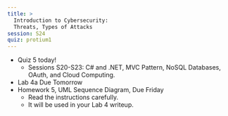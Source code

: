 ```yaml
---
title: >
  Introduction to Cybersecurity:
  Threats, Types of Attacks
session: S24
quiz: protium1
---
```


* Quiz 5 today!
    * Sessions S20-S23: C# and .NET, MVC Pattern, NoSQL Databases, OAuth, and Cloud Computing.
* Lab 4a Due Tomorrow
* Homework 5, UML Sequence Diagram, Due Friday
    * Read the instructions carefully.
    * It will be used in your Lab 4 writeup.